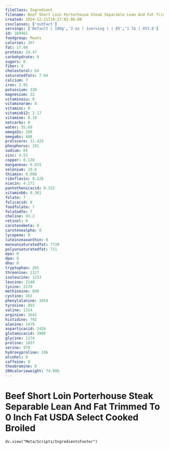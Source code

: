 ```yaml
---
fileClass: Ingredient
filename: Beef Short Loin Porterhouse Steak Separable Lean And Fat Trimmed To 0 Inch Fat USDA Select Cooked Broiled
created: 2024-12-21T19:27:02-06:00
cssclasses: ['nutFact']
servings: ['Default | 100g','3 oz ( 1serving ) | 85','1 lb | 453.6']
id: 169461
foodgroup: Meats
calories: 267
fat: 17.98
protein: 24.47
carbohydrate: 0
sugars: 0
fiber: 0
cholesterol: 64
saturatedfats: 7.04
calcium: 7
iron: 2.91
potassium: 330
magnesium: 22
vitaminaiu: 0
vitaminarae: 0
vitaminc: 0
vitaminb12: 2.17
vitamine: 0.19
netcarbs: 0
water: 55.69
omega3s: 189
omega6s: 488
pralscore: 11.425
phosphorus: 191
sodium: 65
zinc: 4.51
copper: 0.128
manganese: 0.015
selenium: 19.6
thiamin: 0.098
riboflavin: 0.226
niacin: 4.171
pantothenicacid: 0.312
vitaminb6: 0.361
folate: 7
folicacid: 0
foodfolate: 7
folatedfe: 7
choline: 93.2
retinol: 0
carotenebeta: 0
carotenealpha: 0
lycopene: 0
luteinzeaxanthin: 0
monounsaturatedfat: 7739
polyunsaturatedfat: 711
epa: 0
dpa: 0
dha: 0
tryptophan: 265
threonine: 1127
isoleucine: 1253
leucine: 2148
lysine: 2279
methionine: 690
cystine: 263
phenylalanine: 1054
tyrosine: 892
valine: 1314
arginine: 1642
histidine: 792
alanine: 1479
asparticacid: 2426
glutamicacid: 3906
glycine: 1174
proline: 1037
serine: 979
hydroxyproline: 106
alcohol: 0
caffeine: 0
theobromine: 0
200calorieweight: 74.906
---
```


# Beef Short Loin Porterhouse Steak Separable Lean And Fat Trimmed To 0 Inch Fat USDA Select Cooked Broiled

```dataviewjs
dv.view("Meta/Scripts/IngredientsFooter")
```